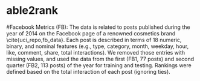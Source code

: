 # able2rank

#Facebook Metrics (FB): 
The data is related to posts published during the year of 2014 on the Facebook page of a renowned cosmetics brand \cite{uci_repo,fb_data}. Each post is described in terms of 18 numeric, binary, and nominal features (e.g., type, category, month, weekday, hour, like, comment, share, total interactions). We removed those entries with missing values, and used the data from the first (FB1, 77 posts) and second quarter (FB2, 113 posts) of the year for training and testing. Rankings were defined based on the total interaction of each post (ignoring ties).
